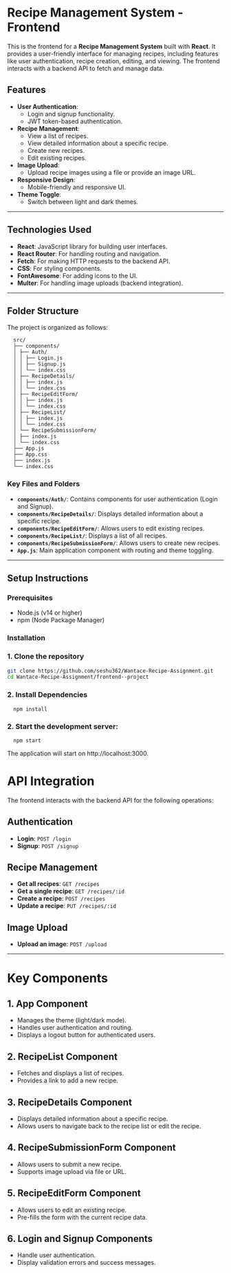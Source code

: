 # Recipe Management System - Frontend

This is the frontend for a **Recipe Management System** built with **React**. It provides a user-friendly interface for managing recipes, including features like user authentication, recipe creation, editing, and viewing. The frontend interacts with a backend API to fetch and manage data.

## Features

- **User Authentication**:
  - Login and signup functionality.
  - JWT token-based authentication.
- **Recipe Management**:
  - View a list of recipes.
  - View detailed information about a specific recipe.
  - Create new recipes.
  - Edit existing recipes.
- **Image Upload**:
  - Upload recipe images using a file or provide an image URL.
- **Responsive Design**:
  - Mobile-friendly and responsive UI.
- **Theme Toggle**:
  - Switch between light and dark themes.

---

## Technologies Used

- **React**: JavaScript library for building user interfaces.
- **React Router**: For handling routing and navigation.
- **Fetch**: For making HTTP requests to the backend API.
- **CSS**: For styling components.
- **FontAwesome**: For adding icons to the UI.
- **Multer**: For handling image uploads (backend integration).

---

## Folder Structure

The project is organized as follows:
```
  src/
  ├── components/
  │ ├── Auth/
  │ │ ├── Login.js
  │ │ ├── Signup.js
  │ │ └── index.css
  │ ├── RecipeDetails/
  │ │ ├── index.js
  │ │ └── index.css
  │ ├── RecipeEditForm/
  │ │ ├── index.js
  │ │ └── index.css
  │ ├── RecipeList/
  │ │ ├── index.js
  │ │ └── index.css
  │ └── RecipeSubmissionForm/
  │ ├── index.js
  │ └── index.css
  ├── App.js
  ├── App.css
  ├── index.js
  └── index.css
```


### Key Files and Folders

- **`components/Auth/`**: Contains components for user authentication (Login and Signup).
- **`components/RecipeDetails/`**: Displays detailed information about a specific recipe.
- **`components/RecipeEditForm/`**: Allows users to edit existing recipes.
- **`components/RecipeList/`**: Displays a list of all recipes.
- **`components/RecipeSubmissionForm/`**: Allows users to create new recipes.
- **`App.js`**: Main application component with routing and theme toggling.

---

## Setup Instructions

### Prerequisites

- Node.js (v14 or higher)
- npm (Node Package Manager)

### Installation

### 1. Clone the repository
   ```bash
   git clone https://github.com/seshu362/Wantace-Recipe-Assignment.git
   cd Wantace-Recipe-Assignment/frontend--project
   ```
### 2. Install Dependencies
```
  npm install
```
### 2. Start the development server:
```
  npm start
```
The application will start on http://localhost:3000.

# API Integration

The frontend interacts with the backend API for the following operations:

## Authentication

- **Login**: `POST /login`
- **Signup**: `POST /signup`

## Recipe Management

- **Get all recipes**: `GET /recipes`
- **Get a single recipe**: `GET /recipes/:id`
- **Create a recipe**: `POST /recipes`
- **Update a recipe**: `PUT /recipes/:id`

## Image Upload

- **Upload an image**: `POST /upload`

---

# Key Components

## 1. App Component

- Manages the theme (light/dark mode).
- Handles user authentication and routing.
- Displays a logout button for authenticated users.

## 2. RecipeList Component

- Fetches and displays a list of recipes.
- Provides a link to add a new recipe.

## 3. RecipeDetails Component

- Displays detailed information about a specific recipe.
- Allows users to navigate back to the recipe list or edit the recipe.

## 4. RecipeSubmissionForm Component

- Allows users to submit a new recipe.
- Supports image upload via file or URL.

## 5. RecipeEditForm Component

- Allows users to edit an existing recipe.
- Pre-fills the form with the current recipe data.

## 6. Login and Signup Components

- Handle user authentication.
- Display validation errors and success messages.
